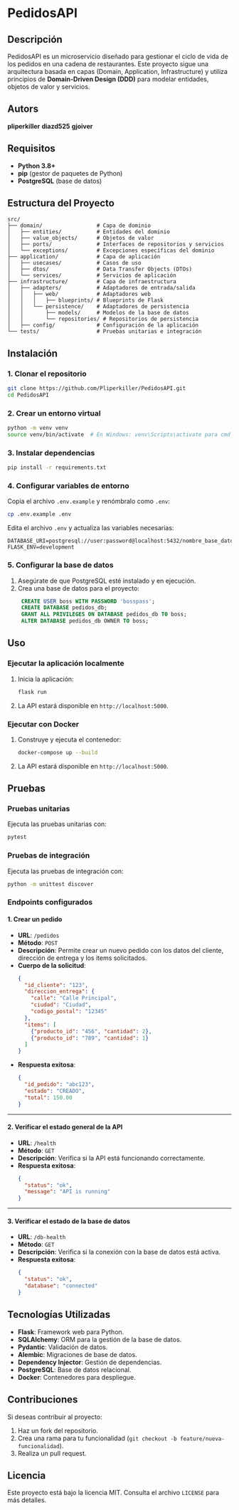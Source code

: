 
# PedidosAPI

## Descripción
PedidosAPI es un microservicio diseñado para gestionar el ciclo de vida de los pedidos en una cadena de restaurantes. Este proyecto sigue una arquitectura basada en capas (Domain, Application, Infrastructure) y utiliza principios de **Domain-Driven Design (DDD)** para modelar entidades, objetos de valor y servicios.

## Autors
**pliperkiller**
**diazd525**
**gjoiver**
## Requisitos
- **Python 3.8+**
- **pip** (gestor de paquetes de Python)
- **PostgreSQL** (base de datos)

## Estructura del Proyecto
```plaintext
src/
├── domain/                 # Capa de dominio
│   ├── entities/           # Entidades del dominio
│   ├── value_objects/      # Objetos de valor
│   ├── ports/              # Interfaces de repositorios y servicios
│   └── exceptions/         # Excepciones específicas del dominio
├── application/            # Capa de aplicación
│   ├── usecases/           # Casos de uso
│   ├── dtos/               # Data Transfer Objects (DTOs)
│   └── services/           # Servicios de aplicación
├── infrastructure/         # Capa de infraestructura
│   ├── adapters/           # Adaptadores de entrada/salida
│   │   ├── web/            # Adaptadores web
│   │   │   ├── blueprints/ # Blueprints de Flask
│   │   └── persistence/    # Adaptadores de persistencia
│   │       ├── models/     # Modelos de la base de datos
│   │       └── repositories/ # Repositorios de persistencia
│   ├── config/             # Configuración de la aplicación
└── tests/                  # Pruebas unitarias e integración
```

## Instalación

### 1. Clonar el repositorio
```sh
git clone https://github.com/Pliperkiller/PedidosAPI.git
cd PedidosAPI
```

### 2. Crear un entorno virtual
```sh
python -m venv venv
source venv/bin/activate  # En Windows: venv\Scripts\activate para cmd o venv\Scripts\Activate.ps1 en powershell
```

### 3. Instalar dependencias
```sh
pip install -r requirements.txt
```

### 4. Configurar variables de entorno
Copia el archivo `.env.example` y renómbralo como `.env`:
```sh
cp .env.example .env
```

Edita el archivo `.env` y actualiza las variables necesarias:
```plaintext
DATABASE_URI=postgresql://user:password@localhost:5432/nombre_base_datos
FLASK_ENV=development
```

### 5. Configurar la base de datos
1. Asegúrate de que PostgreSQL esté instalado y en ejecución.
2. Crea una base de datos para el proyecto:
   ```sql
    CREATE USER boss WITH PASSWORD 'bosspass';
    CREATE DATABASE pedidos_db;
    GRANT ALL PRIVILEGES ON DATABASE pedidos_db TO boss;
    ALTER DATABASE pedidos_db OWNER TO boss;
   ```

## Uso

### Ejecutar la aplicación localmente
1. Inicia la aplicación:
   ```sh
   flask run
   ```
2. La API estará disponible en `http://localhost:5000`.

### Ejecutar con Docker
1. Construye y ejecuta el contenedor:
   ```sh
   docker-compose up --build
   ```
2. La API estará disponible en `http://localhost:5000`.

## Pruebas

### Pruebas unitarias
Ejecuta las pruebas unitarias con:
```sh
pytest
```

### Pruebas de integración
Ejecuta las pruebas de integración con:
```sh
python -m unittest discover
```


### **Endpoints configurados**

#### **1. Crear un pedido**
- **URL**: `/pedidos`
- **Método**: `POST`
- **Descripción**: Permite crear un nuevo pedido con los datos del cliente, dirección de entrega y los items solicitados.
- **Cuerpo de la solicitud**:
  ```json
  {
    "id_cliente": "123",
    "direccion_entrega": {
      "calle": "Calle Principal",
      "ciudad": "Ciudad",
      "codigo_postal": "12345"
    },
    "items": [
      {"producto_id": "456", "cantidad": 2},
      {"producto_id": "789", "cantidad": 1}
    ]
  }
  ```
- **Respuesta exitosa**:
  ```json
  {
    "id_pedido": "abc123",
    "estado": "CREADO",
    "total": 150.00
  }
  ```

---

#### **2. Verificar el estado general de la API**
- **URL**: `/health`
- **Método**: `GET`
- **Descripción**: Verifica si la API está funcionando correctamente.
- **Respuesta exitosa**:
  ```json
  {
    "status": "ok",
    "message": "API is running"
  }
  ```

---

#### **3. Verificar el estado de la base de datos**
- **URL**: `/db-health`
- **Método**: `GET`
- **Descripción**: Verifica si la conexión con la base de datos está activa.
- **Respuesta exitosa**:
  ```json
  {
    "status": "ok",
    "database": "connected"
  }
  ```


## Tecnologías Utilizadas
- **Flask**: Framework web para Python.
- **SQLAlchemy**: ORM para la gestión de la base de datos.
- **Pydantic**: Validación de datos.
- **Alembic**: Migraciones de base de datos.
- **Dependency Injector**: Gestión de dependencias.
- **PostgreSQL**: Base de datos relacional.
- **Docker**: Contenedores para despliegue.

## Contribuciones
Si deseas contribuir al proyecto:
1. Haz un fork del repositorio.
2. Crea una rama para tu funcionalidad (`git checkout -b feature/nueva-funcionalidad`).
3. Realiza un pull request.

## Licencia
Este proyecto está bajo la licencia MIT. Consulta el archivo `LICENSE` para más detalles.
